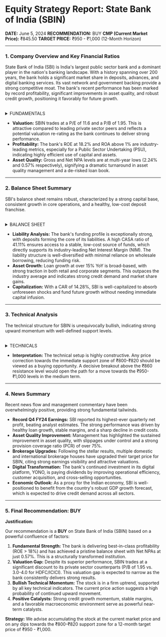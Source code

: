 # Equity Strategy Report: State Bank of India (SBIN)

**DATE:** June 5, 2024
**RECOMMENDATION:** BUY
**CMP (Current Market Price):** ₹845.50
**TARGET PRICE:** ₹950 - ₹1,000 (12-Month Horizon)

---

### 1. Company Overview and Key Financial Ratios

State Bank of India (SBI) is India's largest public sector bank and a dominant player in the nation's banking landscape. With a history spanning over 200 years, the bank holds a significant market share in deposits, advances, and digital banking services. Its vast network and government backing provide a strong competitive moat. The bank's recent performance has been marked by record profitability, significant improvements in asset quality, and robust credit growth, positioning it favorably for future growth.

<br>

<details>
<summary>FUNDAMENTALS</summary>

*   **Market Capitalization:** ₹7,54,490 Cr
*   **Price to Earnings (P/E) Ratio:** 11.6
*   **Price to Book (P/B) Ratio:** 1.95
*   **Return on Equity (ROE):** 18.2%
*   **Return on Assets (ROA):** 1.04%
*   **Net Interest Margin (NIM):** 3.47%
*   **Gross NPA:** 2.24%
*   **Net NPA:** 0.57%
*   **Dividend Yield:** 1.61%

</details>

*   **Valuation:** SBIN trades at a P/E of 11.6 and a P/B of 1.95. This is attractive compared to leading private sector peers and reflects a potential valuation re-rating as the bank continues to deliver strong performance.
*   **Profitability:** The bank's ROE at 18.2% and ROA above 1% are industry-leading metrics, especially for a Public Sector Undertaking (PSU), indicating highly efficient use of capital and assets.
*   **Asset Quality:** Gross and Net NPA levels are at multi-year lows (2.24% and 0.57% respectively), signifying a dramatic turnaround in asset quality management and a de-risked loan book.

---

### 2. Balance Sheet Summary

SBI's balance sheet remains robust, characterized by a strong capital base, consistent growth in core operations, and a healthy, low-cost deposit franchise.

<br>

<details>
<summary>BALANCE SHEET</summary>

*   **Total Deposits:** ₹49,67,468 Cr (Up 11.13% YoY)
*   **Total Advances (Loans):** ₹37,67,643 Cr (Up 15.24% YoY)
*   **CASA Ratio (Current Account Savings Account):** 41.11%
*   **Capital Adequacy Ratio (CAR):** 14.28% (Comfortably above the regulatory requirement of 11.70%)
*   **Total Assets:** ₹62,07,034 Cr

</details>

*   **Liability Analysis:** The bank's funding profile is exceptionally strong, with deposits forming the core of its liabilities. A high CASA ratio of 41.11% ensures access to a stable, low-cost source of funds, which directly supports its industry-leading Net Interest Margin (NIM). The liability structure is well-diversified with minimal reliance on wholesale borrowing, reducing funding risk.
*   **Asset Growth:** Loan growth at over 15% YoY is broad-based, with strong traction in both retail and corporate segments. This outpaces the industry average and indicates strong credit demand and market share gains.
*   **Capitalization:** With a CAR of 14.28%, SBI is well-capitalized to absorb unforeseen shocks and fund future growth without needing immediate capital infusion.

---

### 3. Technical Analysis

The technical structure for SBIN is unequivocally bullish, indicating strong upward momentum with well-defined support levels.

<br>

<details>
<summary>TECHNICALS</summary>

*   **Trend:** The stock is in a clear and sustained long-term uptrend, consistently forming higher highs and higher lows.
*   **Moving Averages:** Currently trading significantly above its key 50-Day Moving Average (DMA) of ~₹795 and 200-DMA of ~₹680, confirming the bullish trend across multiple timeframes.
*   **RSI (Relative Strength Index):** The 14-day RSI is at **64**, indicating strong bullish momentum without being in the extreme overbought territory (>70). This suggests there is still room for further upside.
*   **MACD (Moving Average Convergence Divergence):** The MACD line is trading above its signal line, and the histogram is positive, reinforcing the current upward momentum.
*   **Support Levels:**
    *   **Immediate Support:** ₹820 - ₹800 (Psychological level and recent consolidation zone)
    *   **Crucial Support:** ₹795 (50-DMA)
*   **Resistance Levels:**
    *   **Immediate Resistance:** ₹860 (Recent All-Time High)
    *   **Next Target:** ₹900 (Psychological Round Number)

</details>

*   **Interpretation:** The technical setup is highly constructive. Any price correction towards the immediate support zone of ₹800-₹820 should be viewed as a buying opportunity. A decisive breakout above the ₹860 resistance level would open the path for a move towards the ₹950-₹1,000 levels in the medium term.

---

### 4. News Summary

Recent news flow and management commentary have been overwhelmingly positive, providing strong fundamental tailwinds.

*   **Record Q4 FY24 Earnings:** SBI reported its highest-ever quarterly net profit, beating analyst estimates. The strong performance was driven by healthy loan growth, stable margins, and a sharp decline in credit costs.
*   **Asset Quality Improvement:** Management has highlighted the sustained improvement in asset quality, with slippages under control and a strong provision coverage ratio (PCR) of over 75%.
*   **Brokerage Upgrades:** Following the stellar results, multiple domestic and international brokerage houses have upgraded their target price for SBIN, citing strong earnings visibility and attractive valuations.
*   **Digital Transformation:** The bank's continued investment in its digital platform, YONO, is paying dividends by improving operational efficiency, customer acquisition, and cross-selling opportunities.
*   **Economic Outlook:** As a proxy for the Indian economy, SBI is well-positioned to benefit from the country's robust GDP growth forecast, which is expected to drive credit demand across all sectors.

---

### 5. Final Recommendation: BUY

**Justification:**

Our recommendation is a **BUY** on State Bank of India (SBIN) based on a powerful confluence of factors:

1.  **Fundamental Strength:** The bank is delivering best-in-class profitability (ROE > 18%) and has achieved a pristine balance sheet with Net NPAs at just 0.57%. This is a structurally transformed institution.
2.  **Valuation Gap:** Despite its superior performance, SBIN trades at a significant discount to its private sector counterparts (P/B of 1.95 vs. 3.0-4.0 for HDFC/ICICI). This valuation gap is expected to narrow as the bank consistently delivers strong results.
3.  **Bullish Technical Momentum:** The stock is in a firm uptrend, supported by all key technical indicators. The current price action suggests a high probability of continued upward movement.
4.  **Positive Catalysts:** Strong credit growth momentum, stable margins, and a favorable macroeconomic environment serve as powerful near-term catalysts.

**Strategy:** We advise accumulating the stock at the current market price and on any dips towards the ₹800-₹820 support zone for a 12-month target price of ₹950 - ₹1,000.
